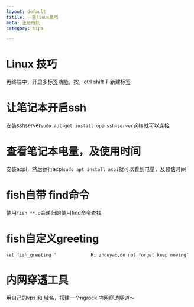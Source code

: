 ```yaml
---
layout: default
titile: 一些linux技巧
meta: 正经用处
category: tips

---
```

# Linux 技巧
再终端中，开启多标签功能，按，ctrl shift T 新建标签

# 让笔记本开启ssh
安装sshserver`sudo apt-get install openssh-server`这样就可以连接

# 查看笔记本电量，及使用时间
安装acpi，然后运行acpi`sudo apt install acpi`就可以看到电量，及预估时间

# fish自带 find命令
使用`fish **.c`会递归的使用find命令查找

# fish自定义greeting
`set fish_greeting '             Hi zhouyao,do not forget keep moving'`

# 内网穿透工具
用自己的vps 和 域名，搭建一个ngrock 内网穿透隧道～

